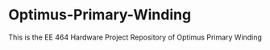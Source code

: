 # Optimus-Primary-Winding
This is the EE 464 Hardware Project Repository of Optimus Primary Winding
